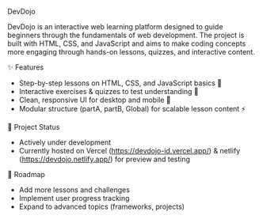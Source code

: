 DevDojo

DevDojo is an interactive web learning platform designed to guide beginners through the fundamentals of web development. The project is built with HTML, CSS, and JavaScript and aims to make coding concepts more engaging through hands-on lessons, quizzes, and interactive content.

✨ Features

- Step-by-step lessons on HTML, CSS, and JavaScript basics 📖
- Interactive exercises & quizzes to test understanding 🧩
- Clean, responsive UI for desktop and mobile 🎨
- Modular structure (partA, partB, Global) for scalable lesson content ⚡

🚧 Project Status

- Actively under development
- Currently hosted on Vercel (https://devdojo-id.vercel.app/) & netlify (https://devdojo.netlify.app/) for preview and testing

🎯 Roadmap

- Add more lessons and challenges
- Implement user progress tracking
- Expand to advanced topics (frameworks, projects)
